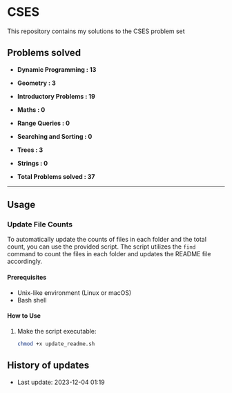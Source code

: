 # CSES

This repository contains my solutions to the CSES problem set

## Problems solved

- **Dynamic Programming : 13** *<number of files>*
- **Geometry : 3** *<number of files>*
- **Introductory Problems : 19** *<number of files>*
- **Maths : 0** *<number of files>*
- **Range Queries : 0** *<number of files>*
- **Searching and Sorting : 0** *<number of files>*
- **Trees : 3** *<number of files>*
- **Strings : 0** *<number of files>*

- **Total Problems solved : 37** *<sum of all files>*

---

## Usage

### Update File Counts

To automatically update the counts of files in each folder and the total count, you can use the provided script. The script utilizes the `find` command to count the files in each folder and updates the README file accordingly.

#### Prerequisites

- Unix-like environment (Linux or macOS)
- Bash shell

#### How to Use

1. Make the script executable:

   ```bash
   chmod +x update_readme.sh
   
  ## History of updates 

- Last update: 2023-12-04 01:19
